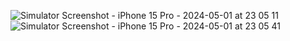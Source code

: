 ![Simulator Screenshot - iPhone 15 Pro - 2024-05-01 at 23 05 11](https://github.com/ayberkerdm/SwiftUI-PizzaciArayuzu/assets/77634057/9feb1257-6480-47a7-a8fa-b1e7f85470bc)
![Simulator Screenshot - iPhone 15 Pro - 2024-05-01 at 23 05 41](https://github.com/ayberkerdm/SwiftUI-PizzaciArayuzu/assets/77634057/2feeb65f-dfce-49dd-946a-e58f9ea0f93c)
